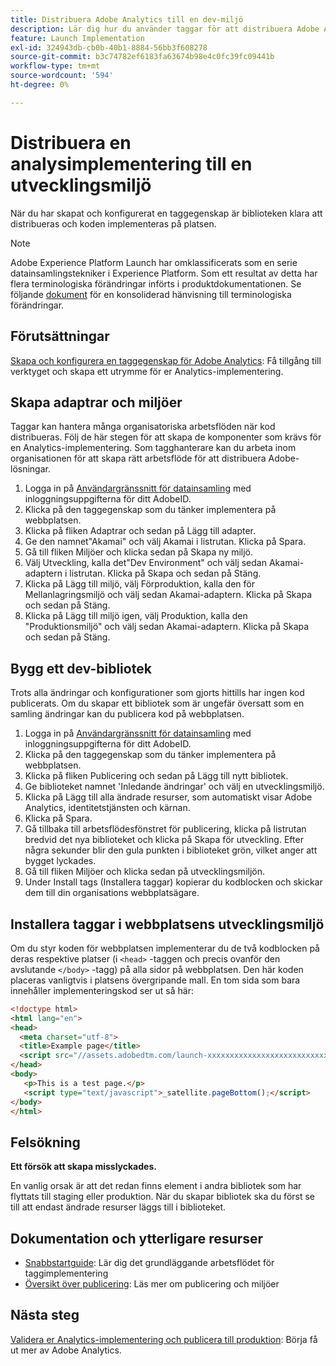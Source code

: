 ```yaml
---
title: Distribuera Adobe Analytics till en dev-miljö
description: Lär dig hur du använder taggar för att distribuera Adobe Analytics till din utvecklingsmiljö.
feature: Launch Implementation
exl-id: 324943db-cb0b-40b1-8884-56bb3f608278
source-git-commit: b3c74782ef6183fa63674b98e4c0fc39fc09441b
workflow-type: tm+mt
source-wordcount: '594'
ht-degree: 0%

---
```


# Distribuera en analysimplementering till en utvecklingsmiljö

När du har skapat och konfigurerat en taggegenskap är biblioteken klara att distribueras och koden implementeras på platsen.

>[!NOTE]
>Adobe Experience Platform Launch har omklassificerats som en serie datainsamlingstekniker i Experience Platform. Som ett resultat av detta har flera terminologiska förändringar införts i produktdokumentationen. Se följande [dokument](https://experienceleague.adobe.com/docs/experience-platform/tags/term-updates.html?lang=en) för en konsoliderad hänvisning till terminologiska förändringar.

## Förutsättningar

[Skapa och konfigurera en taggegenskap för Adobe Analytics](create-analytics-property.md): Få tillgång till verktyget och skapa ett utrymme för er Analytics-implementering.

## Skapa adaptrar och miljöer

Taggar kan hantera många organisatoriska arbetsflöden när kod distribueras. Följ de här stegen för att skapa de komponenter som krävs för en Analytics-implementering. Som tagghanterare kan du arbeta inom organisationen för att skapa rätt arbetsflöde för att distribuera Adobe-lösningar.

1. Logga in på [Användargränssnitt för datainsamling](https://experience.adobe.com/data-collection) med inloggningsuppgifterna för ditt AdobeID.
2. Klicka på den taggegenskap som du tänker implementera på webbplatsen.
3. Klicka på fliken Adaptrar och sedan på Lägg till adapter.
4. Ge den namnet&quot;Akamai&quot; och välj Akamai i listrutan. Klicka på Spara.
5. Gå till fliken Miljöer och klicka sedan på Skapa ny miljö.
6. Välj Utveckling, kalla det&quot;Dev Environment&quot; och välj sedan Akamai-adaptern i listrutan. Klicka på Skapa och sedan på Stäng.
7. Klicka på Lägg till miljö, välj Förproduktion, kalla den för Mellanlagringsmiljö och välj sedan Akamai-adaptern. Klicka på Skapa och sedan på Stäng.
8. Klicka på Lägg till miljö igen, välj Produktion, kalla den &quot;Produktionsmiljö&quot; och välj sedan Akamai-adaptern. Klicka på Skapa och sedan på Stäng.

## Bygg ett dev-bibliotek

Trots alla ändringar och konfigurationer som gjorts hittills har ingen kod publicerats. Om du skapar ett bibliotek som är ungefär översatt som en samling ändringar kan du publicera kod på webbplatsen.

1. Logga in på [Användargränssnitt för datainsamling](https://experience.adobe.com/data-collection) med inloggningsuppgifterna för ditt AdobeID.
2. Klicka på den taggegenskap som du tänker implementera på webbplatsen.
3. Klicka på fliken Publicering och sedan på Lägg till nytt bibliotek.
4. Ge biblioteket namnet &#39;Inledande ändringar&#39; och välj en utvecklingsmiljö.
5. Klicka på Lägg till alla ändrade resurser, som automatiskt visar Adobe Analytics, identitetstjänsten och kärnan.
6. Klicka på Spara.
7. Gå tillbaka till arbetsflödesfönstret för publicering, klicka på listrutan bredvid det nya biblioteket och klicka på Skapa för utveckling. Efter några sekunder blir den gula punkten i biblioteket grön, vilket anger att bygget lyckades.
8. Gå till fliken Miljöer och klicka sedan på utvecklingsmiljön.
9. Under Install tags (Installera taggar) kopierar du kodblocken och skickar dem till din organisations webbplatsägare.

## Installera taggar i webbplatsens utvecklingsmiljö

Om du styr koden för webbplatsen implementerar du de två kodblocken på deras respektive platser (i `<head>` -taggen och precis ovanför den avslutande `</body>` -tagg) på alla sidor på webbplatsen. Den här koden placeras vanligtvis i platsens övergripande mall. En tom sida som bara innehåller implementeringskod ser ut så här:

```html
<!doctype html>
<html lang="en">
<head>
  <meta charset="utf-8">
  <title>Example page</title>
  <script src="//assets.adobedtm.com/launch-xxxxxxxxxxxxxxxxxxxxxxxxxxxxxxxxxx-development.min.js"></script>
</head>
<body>
   <p>This is a test page.</p>
   <script type="text/javascript">_satellite.pageBottom();</script>
</body>
</html>
```

## Felsökning

**Ett försök att skapa misslyckades.**

En vanlig orsak är att det redan finns element i andra bibliotek som har flyttats till staging eller produktion. När du skapar bibliotek ska du först se till att endast ändrade resurser läggs till i biblioteket.

## Dokumentation och ytterligare resurser

- [Snabbstartguide](https://experienceleague.adobe.com/docs/experience-platform/tags/get-started/quick-start.html?lang=en): Lär dig det grundläggande arbetsflödet för taggimplementering
- [Översikt över publicering](https://experienceleague.adobe.com/docs/experience-platform/tags/publish/overview.html?lang=en): Läs mer om publicering och miljöer

## Nästa steg

[Validera er Analytics-implementering och publicera till produktion](validate-publish-prod.md): Börja få ut mer av Adobe Analytics.
